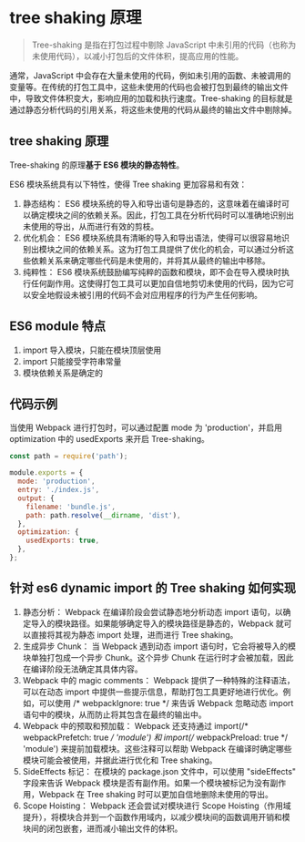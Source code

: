# tree shaking 原理

> Tree-shaking 是指在打包过程中剔除 JavaScript 中未引用的代码（也称为未使用代码），以减小打包后的文件体积，提高应用的性能。

通常，JavaScript 中会存在大量未使用的代码，例如未引用的函数、未被调用的变量等。在传统的打包工具中，这些未使用的代码也会被打包到最终的输出文件中，导致文件体积变大，影响应用的加载和执行速度。Tree-shaking 的目标就是通过静态分析代码的引用关系，将这些未使用的代码从最终的输出文件中剔除掉。

## tree shaking 原理

Tree-shaking 的原理**基于 ES6 模块的静态特性**。

ES6 模块系统具有以下特性，使得 Tree shaking 更加容易和有效：

1. 静态结构： ES6 模块系统的导入和导出语句是静态的，这意味着在编译时可以确定模块之间的依赖关系。因此，打包工具在分析代码时可以准确地识别出未使用的导出，从而进行有效的剪枝。
2. 优化机会： ES6 模块系统具有清晰的导入和导出语法，使得可以很容易地识别出模块之间的依赖关系。这为打包工具提供了优化的机会，可以通过分析这些依赖关系来确定哪些代码是未使用的，并将其从最终的输出中移除。
3. 纯粹性： ES6 模块系统鼓励编写纯粹的函数和模块，即不会在导入模块时执行任何副作用。这使得打包工具可以更加自信地剪切未使用的代码，因为它可以安全地假设未被引用的代码不会对应用程序的行为产生任何影响。

## ES6 module 特点
1. import 导入模块，只能在模块顶层使用
2. import 只能接受字符串常量
3. 模块依赖关系是确定的



## 代码示例

当使用 Webpack 进行打包时，可以通过配置 mode 为 'production'，并启用 optimization 中的 usedExports 来开启 Tree-shaking。

```js
const path = require('path');

module.exports = {
  mode: 'production',
  entry: './index.js',
  output: {
    filename: 'bundle.js',
    path: path.resolve(__dirname, 'dist'),
  },
  optimization: {
    usedExports: true,
  },
};

```

## 针对 es6 dynamic import 的 Tree shaking 如何实现

1. 静态分析： Webpack 在编译阶段会尝试静态地分析动态 import 语句，以确定导入的模块路径。如果能够确定导入的模块路径是静态的，Webpack 就可以直接将其视为静态 import 处理，进而进行 Tree shaking。
2. 生成异步 Chunk： 当 Webpack 遇到动态 import 语句时，它会将被导入的模块单独打包成一个异步 Chunk。这个异步 Chunk 在运行时才会被加载，因此在编译阶段无法确定其具体内容。
3. Webpack 中的 magic comments： Webpack 提供了一种特殊的注释语法，可以在动态 import 中提供一些提示信息，帮助打包工具更好地进行优化。例如，可以使用 /* webpackIgnore: true */ 来告诉 Webpack 忽略动态 import 语句中的模块，从而防止将其包含在最终的输出中。
4. Webpack 中的预取和预加载： Webpack 还支持通过 import(/* webpackPrefetch: true */ 'module') 和 import(/* webpackPreload: true */ 'module') 来提前加载模块。这些注释可以帮助 Webpack 在编译时确定哪些模块可能会被使用，并据此进行优化和 Tree shaking。
5. SideEffects 标记： 在模块的 package.json 文件中，可以使用 "sideEffects" 字段来告诉 Webpack 模块是否有副作用。如果一个模块被标记为没有副作用，Webpack 在 Tree shaking 时可以更加自信地删除未使用的导出。
6. Scope Hoisting： Webpack 还会尝试对模块进行 Scope Hoisting（作用域提升），将模块合并到一个函数作用域内，以减少模块间的函数调用开销和模块间的闭包嵌套，进而减小输出文件的体积。

